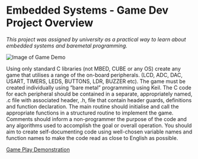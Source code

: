 <h1> Embedded Systems - Game Dev Project Overview </h1>

*This project was assigned by university as a practical way to learn about embedded systems and baremetal programming.*

![Image of Game Demo](https://photos.app.goo.gl/NL1tLJzCXcB535jy6)

Using only standard C libraries (not MBED, CUBE or any OS) create any game that utilises a range of the on-board peripherals. 
(LCD, ADC, DAC, USART, TIMERS, LEDS, BUTTONS, LDR, BUZZER etc). The game must be created individually using “bare metal” 
programming using Keil. The C code for each peripheral should be contained in a separate, appropriately named, .c file with 
associated header, .h, file that contain header guards, definitions and function declaration. The main routine should 
initialise and call the appropriate functions in a structured routine to implement the game. Comments should inform a 
non-programmer the purpose of the code and any algorithms used to accomplish the goal or overall operation. You should 
aim to create self-documenting code using well-chosen variable names and function names to make the code read as close to
English as possible. 

[Game Play Demonstration](https://www.youtube.com/watch?v=1TK3talGWjU&feature=youtu.be&ab_channel=RachelIreland-Jones)
